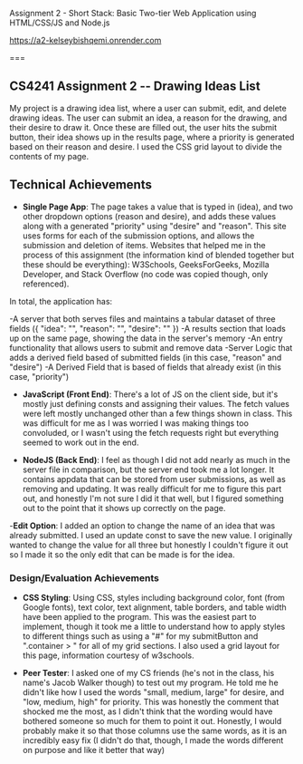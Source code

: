 Assignment 2 - Short Stack: Basic Two-tier Web Application using HTML/CSS/JS and Node.js

https://a2-kelseybishqemi.onrender.com


===

## CS4241 Assignment 2 -- Drawing Ideas List
My project is a drawing idea list, where a user can submit, edit, and delete drawing ideas. The user can submit an idea, a reason for the drawing, and their desire to draw it. Once these are filled out, the user hits the submit button, their idea shows up in the results page, where a priority is generated based on their reason and desire. I used the CSS grid layout to divide the contents of my page.

## Technical Achievements
- **Single Page App**: The page takes a value that is typed in (idea), and two other dropdown options (reason and desire), and adds these values along with a generated "priority" using "desire" and "reason". This site uses forms for each of the submission options, and allows the submission and deletion of items. Websites that helped me in the process of this assignment (the information kind of blended together but these should be everything): W3Schools, GeeksForGeeks, Mozilla Developer, and Stack Overflow (no code was copied though, only referenced).

In total, the application has:

-A server that both serves files and maintains a tabular dataset of three fields ({ "idea": "", "reason": "", "desire": "" })
-A results section that loads up on the same page, showing the data in the server's memory
-An entry functionality that allows users to submit and remove data
-Server Logic that adds a derived field based of submitted fields (in this case, "reason" and "desire")
-A Derived Field that is based of fields that already exist (in this case, "priority")

- **JavaScript (Front End)**: There's a lot of JS on the client side, but it's mostly just defining consts and assigning their values. The fetch values were left mostly unchanged other than a few things shown in class. This was difficult for me as I was worried I was making things too convoluded, or I wasn't using the fetch requests right but everything seemed to work out in the end.

- **NodeJS (Back End)**: I feel as though I did not add nearly as much in the server file in comparison, but the server end took me a lot longer. It contains appdata that can be stored from user submissions, as well as removing and updating. It was really difficult for me to figure this part out, and honestly I'm not sure I did it that well, but I figured something out to the point that it shows up correctly on the page.

-**Edit Option**: I added an option to change the name of an idea that was already submitted. I used an update const to save the new value. I originally wanted to change the value for all three but honestly I couldn't figure it out so I made it so the only edit that can be made is for the idea.

### Design/Evaluation Achievements
- **CSS Styling**: Using CSS, styles including background color, font (from Google fonts), text color, text alignment, table borders, and table width have been applied to the program. This was the easiest part to implement, though it took me a little to understand how to apply styles to different things such as using a "#" for my submitButton and ".container > " for all of my grid sections. I also used a grid layout for this page, information courtesy of w3schools.

- **Peer Tester**: I asked one of my CS friends (he's not in the class, his name's Jacob Walker though) to test out my program. He told me he didn't like how I used the words "small, medium, large" for desire, and "low, medium, high" for priority. This was honestly the comment that shocked me the most, as I didn't think that the wording would have bothered someone so much for them to point it out. Honestly, I would probably make it so that those columns use the same words, as it is an incredibly easy fix (I didn't do that, though, I made the words different on purpose and like it better that way)